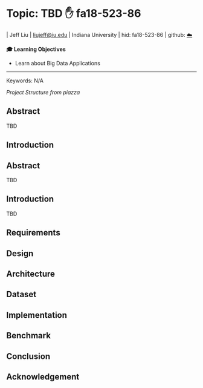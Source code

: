 # Topic: TBD :hand: fa18-523-86

| Jeff Liu
| liujeff@iu.edu
| Indiana University
| hid: fa18-523-86
| github: [:cloud:](https://github.com/cloudmesh-community/fa18-523-86/blob/master/project-report/report.md)


**:mortar_board: Learning Objectives**

* Learn about Big Data Applications

---

Keywords: N/A

*Project Structure from piazza*
## Abstract

TBD

## Introduction


## Abstract

TBD

## Introduction

TBD

## Requirements

## Design 

## Architecture

## Dataset

## Implementation

## Benchmark

## Conclusion

## Acknowledgement
